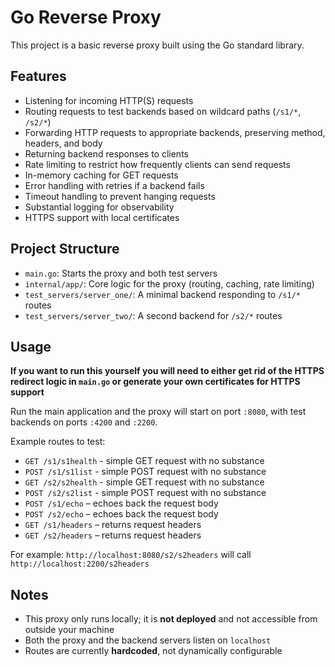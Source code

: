 # Go Reverse Proxy 

This project is a basic reverse proxy built using the Go standard library. 

## Features

- Listening for incoming HTTP(S) requests
- Routing requests to test backends based on wildcard paths (`/s1/*`, `/s2/*`)
- Forwarding HTTP requests to appropriate backends, preserving method, headers, and body
- Returning backend responses to clients
- Rate limiting to restrict how frequently clients can send requests
- In-memory caching for GET requests
- Error handling with retries if a backend fails
- Timeout handling to prevent hanging requests
- Substantial logging for observability
- HTTPS support with local certificates

## Project Structure

- `main.go`: Starts the proxy and both test servers
- `internal/app/`: Core logic for the proxy (routing, caching, rate limiting)
- `test_servers/server_one/`: A minimal backend responding to `/s1/*` routes
- `test_servers/server_two/`: A second backend for `/s2/*` routes

## Usage

**If you want to run this yourself you will need to either get rid of the HTTPS redirect logic in `main.go` or generate your own certificates for HTTPS support**

Run the main application and the proxy will start on port `:8080`, with test backends on ports `:4200` and `:2200`.

Example routes to test:
- `GET /s1/s1health` - simple GET request with no substance
- `POST /s1/s1list` - simple POST request with no substance
- `GET /s2/s2health` - simple GET request with no substance
- `POST /s2/s2list` - simple POST request with no substance
- `POST /s1/echo` – echoes back the request body
- `POST /s2/echo` – echoes back the request body
- `GET /s1/headers` – returns request headers
- `GET /s2/headers` – returns request headers

For example: `http://localhost:8080/s2/s2headers` will call `http://localhost:2200/s2headers`

## Notes

- This proxy only runs locally; it is **not deployed** and not accessible from outside your machine
- Both the proxy and the backend servers listen on `localhost`
- Routes are currently **hardcoded**, not dynamically configurable